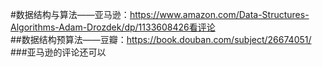 #数据结构与算法——亚马逊：https://www.amazon.com/Data-Structures-Algorithms-Adam-Drozdek/dp/1133608426看评论<br>
##数据结构预算法——豆瓣：https://book.douban.com/subject/26674051/<br>
###亚马逊的评论还可以
